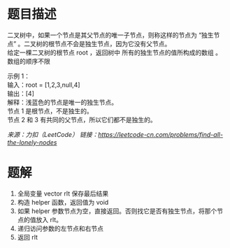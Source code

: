 # 题目描述
二叉树中，如果一个节点是其父节点的唯一子节点，则称这样的节点为 “独生节点” 。二叉树的根节点不会是独生节点，因为它没有父节点。  
给定一棵二叉树的根节点 root ，返回树中 所有的独生节点的值所构成的数组 。数组的顺序不限  

示例 1：  
输入：root = [1,2,3,null,4]  
输出：[4]  
解释：浅蓝色的节点是唯一的独生节点。    
节点 1 是根节点，不是独生的。  
节点 2 和 3 有共同的父节点，所以它们都不是独生的。  

*来源：力扣（LeetCode）*
*链接：https://leetcode-cn.com/problems/find-all-the-lonely-nodes*  


# 题解
1. 全局变量 vector<int> rlt 保存最后结果
2. 构造 helper 函数，返回值为 void
3. 如果 helper 参数节点为空，直接返回。否则找它是否有独生节点，将那个节点的值放入 rlt。
4. 递归访问参数的左节点和右节点
5. 返回 rlt
